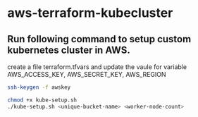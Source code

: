 # aws-terraform-kubecluster

## Run following command to setup custom kubernetes cluster in AWS.

create a file terraform.tfvars and update the vaule for variable AWS_ACCESS_KEY, AWS_SECRET_KEY, AWS_REGION 

```bash
ssh-keygen -f awskey

chmod +x kube-setup.sh
./kube-setup.sh <unique-bucket-name> <worker-node-count>
```
